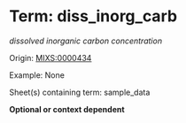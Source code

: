 # Term: diss_inorg_carb

*dissolved inorganic carbon concentration*

Origin: [MIXS:0000434](https://w3id.org/mixs/0000434)

Example: None

Sheet(s) containing term: sample_data

**Optional or context dependent**